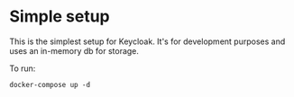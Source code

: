 # Simple setup

This is the simplest setup for Keycloak. It's for development purposes and uses an in-memory db for storage.

To run:
```
docker-compose up -d
```